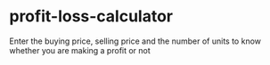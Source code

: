 # profit-loss-calculator

Enter the buying price, selling price and the number of units to know whether you are making a profit or not
